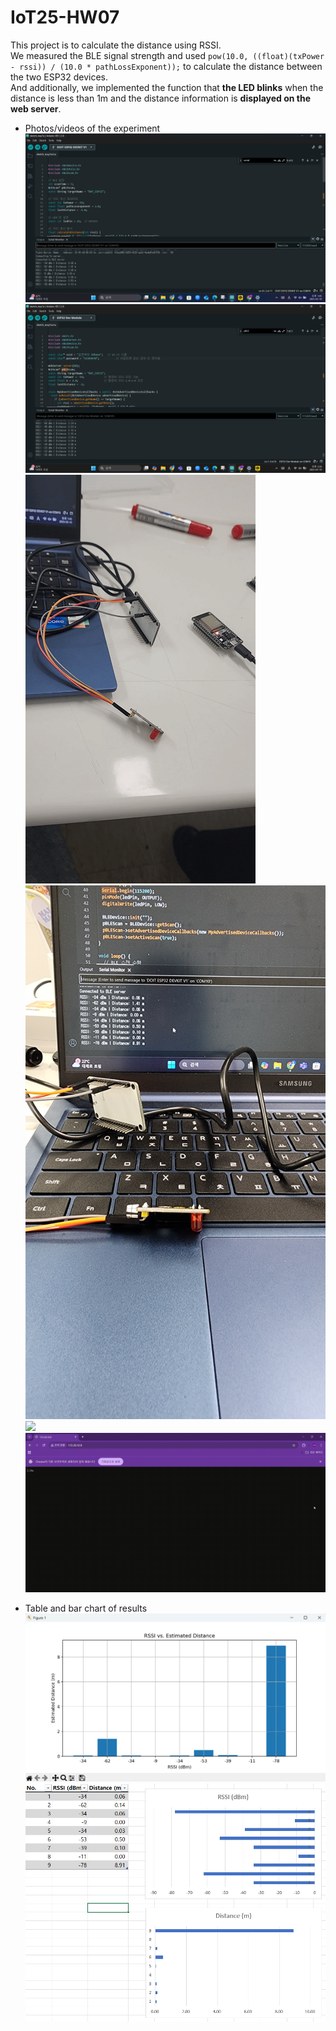 # IoT25-HW07
This project is to calculate the distance using RSSI. <br>
We measured the BLE signal strength and used ```pow(10.0, ((float)(txPower - rssi)) / (10.0 * pathLossExponent));``` to calculate the distance between the two ESP32 devices. <br>
And additionally, we implemented the function that **the LED blinks** when the distance is less than 1m and the distance information is **displayed on the web server**.

- Photos/videos of the experiment
  ![](screenshot1.png)
  ![](screenshot2.png)
  ![](LEDdemo.gif)
  ![](LEDdemo.jpg)
  ![](LEDdemo2.gif)
  ![](Webserver_demo.gif)

- Table and bar chart of results
  ![](barchart.png)
  ![](Table&Barchart.png)
